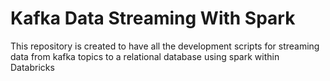 # Kafka Data Streaming With Spark
This repository is created to have all the development scripts for streaming data from kafka topics to a relational database using spark within Databricks
